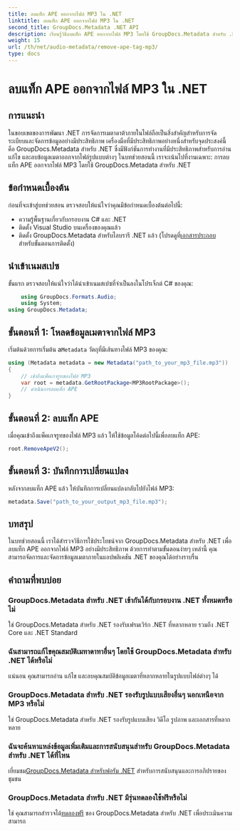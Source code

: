```yaml
---
title: ลบแท็ก APE ออกจากไฟล์ MP3 ใน .NET
linktitle: ลบแท็ก APE ออกจากไฟล์ MP3 ใน .NET
second_title: GroupDocs.Metadata .NET API
description: เรียนรู้วิธีลบแท็ก APE ออกจากไฟล์ MP3 โดยใช้ GroupDocs.Metadata สำหรับ .NET จัดการข้อมูลเมตาในแอปพลิเคชัน .NET ของคุณได้อย่างง่ายดาย
weight: 15
url: /th/net/audio-metadata/remove-ape-tag-mp3/
type: docs
---
```

# ลบแท็ก APE ออกจากไฟล์ MP3 ใน .NET

## การแนะนำ
ในขอบเขตของการพัฒนา .NET การจัดการเมตาดาต้าภายในไฟล์ถือเป็นสิ่งสำคัญสำหรับการจัดระเบียบและจัดการข้อมูลอย่างมีประสิทธิภาพ เครื่องมือที่มีประสิทธิภาพอย่างหนึ่งสำหรับจุดประสงค์นี้คือ GroupDocs.Metadata สำหรับ .NET ซึ่งมีฟังก์ชันการทำงานที่มีประสิทธิภาพสำหรับการอ่าน แก้ไข และลบข้อมูลเมตาออกจากไฟล์รูปแบบต่างๆ ในบทช่วยสอนนี้ เราจะเน้นไปที่งานเฉพาะ: การลบแท็ก APE ออกจากไฟล์ MP3 โดยใช้ GroupDocs.Metadata สำหรับ .NET 
## ข้อกำหนดเบื้องต้น
ก่อนที่จะเข้าสู่บทช่วยสอน ตรวจสอบให้แน่ใจว่าคุณมีข้อกำหนดเบื้องต้นต่อไปนี้:
- ความรู้พื้นฐานเกี่ยวกับกรอบงาน C# และ .NET
- ติดตั้ง Visual Studio บนเครื่องของคุณแล้ว
-  ติดตั้ง GroupDocs.Metadata สำหรับไลบรารี .NET แล้ว (โปรดดูที่[เอกสารประกอบ](https://tutorials.groupdocs.com/metadata/net/) สำหรับขั้นตอนการติดตั้ง)

## นำเข้าเนมสเปซ
ขั้นแรก ตรวจสอบให้แน่ใจว่าได้นำเข้าเนมสเปซที่จำเป็นลงในโปรเจ็กต์ C# ของคุณ:
```csharp
    using GroupDocs.Formats.Audio;
    using System;
using GroupDocs.Metadata;
```
## ขั้นตอนที่ 1: โหลดข้อมูลเมตาจากไฟล์ MP3
 เริ่มต้นด้วยการเริ่มต้น a`Metadata` วัตถุที่มีเส้นทางไฟล์ MP3 ของคุณ:
```csharp
using (Metadata metadata = new Metadata("path_to_your_mp3_file.mp3"))
{
    // เข้าถึงแพ็คเกจรูทของไฟล์ MP3
    var root = metadata.GetRootPackage<MP3RootPackage>();
    // ดำเนินการลบแท็ก APE
}
```
## ขั้นตอนที่ 2: ลบแท็ก APE
เมื่อคุณเข้าถึงแพ็คเกจรูทของไฟล์ MP3 แล้ว ให้ใช้ข้อมูลโค้ดต่อไปนี้เพื่อลบแท็ก APE:
```csharp
root.RemoveApeV2();
```
## ขั้นตอนที่ 3: บันทึกการเปลี่ยนแปลง
หลังจากลบแท็ก APE แล้ว ให้บันทึกการเปลี่ยนแปลงกลับไปยังไฟล์ MP3:
```csharp
metadata.Save("path_to_your_output_mp3_file.mp3");
```

## บทสรุป
ในบทช่วยสอนนี้ เราได้สำรวจวิธีการใช้ประโยชน์จาก GroupDocs.Metadata สำหรับ .NET เพื่อลบแท็ก APE ออกจากไฟล์ MP3 อย่างมีประสิทธิภาพ ด้วยการทำตามขั้นตอนง่ายๆ เหล่านี้ คุณสามารถจัดการและจัดการข้อมูลเมตาภายในแอปพลิเคชัน .NET ของคุณได้อย่างราบรื่น

## คำถามที่พบบ่อย
### GroupDocs.Metadata สำหรับ .NET เข้ากันได้กับกรอบงาน .NET ทั้งหมดหรือไม่
ใช่ GroupDocs.Metadata สำหรับ .NET รองรับเฟรมเวิร์ก .NET ที่หลากหลาย รวมถึง .NET Core และ .NET Standard
### ฉันสามารถแก้ไขคุณสมบัติเมทาดาทาอื่นๆ โดยใช้ GroupDocs.Metadata สำหรับ .NET ได้หรือไม่
แน่นอน คุณสามารถอ่าน แก้ไข และลบคุณสมบัติข้อมูลเมตาที่หลากหลายในรูปแบบไฟล์ต่างๆ ได้
### GroupDocs.Metadata สำหรับ .NET รองรับรูปแบบเสียงอื่นๆ นอกเหนือจาก MP3 หรือไม่
ใช่ GroupDocs.Metadata สำหรับ .NET รองรับรูปแบบเสียง วิดีโอ รูปภาพ และเอกสารที่หลากหลาย
### ฉันจะค้นหาแหล่งข้อมูลเพิ่มเติมและการสนับสนุนสำหรับ GroupDocs.Metadata สำหรับ .NET ได้ที่ไหน
 เยี่ยมชม[GroupDocs.Metadata สำหรับฟอรัม .NET](https://forum.groupdocs.com/c/metadata/14) สำหรับการสนับสนุนและการอภิปรายของชุมชน
### GroupDocs.Metadata สำหรับ .NET มีรุ่นทดลองใช้ฟรีหรือไม่
 ใช่ คุณสามารถสำรวจได้[ทดลองฟรี](https://releases.groupdocs.com/) ของ GroupDocs.Metadata สำหรับ .NET เพื่อประเมินความสามารถ